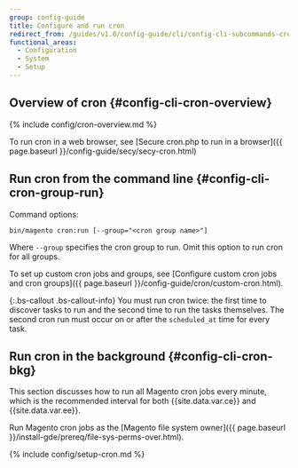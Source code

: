 ```yaml
---
group: config-guide
title: Configure and run cron
redirect_from: /guides/v1.0/config-guide/cli/config-cli-subcommands-cron.html
functional_areas:
  - Configuration
  - System
  - Setup
---
```


## Overview of cron {#config-cli-cron-overview}
{% include config/cron-overview.md %}

To run cron in a web browser, see [Secure cron.php to run in a browser]({{ page.baseurl }}/config-guide/secy/secy-cron.html)

## Run cron from the command line {#config-cli-cron-group-run}

Command options:

	bin/magento cron:run [--group="<cron group name>"]

Where `--group` specifies the cron group to run. Omit this option to run cron for all groups.

To set up custom cron jobs and groups, see [Configure custom cron jobs and cron groups]({{ page.baseurl }}/config-guide/cron/custom-cron.html).

{:.bs-callout .bs-callout-info}
You must run cron twice: the first time to discover tasks to run and the second time to run the tasks themselves. The second cron run must occur on or after the `scheduled_at` time for every task.

## Run cron in the background {#config-cli-cron-bkg}

This section discusses how to run all Magento cron jobs every minute, which is the recommended interval for both {{site.data.var.ce}} and {{site.data.var.ee}}.

Run Magento cron jobs as the [Magento file system owner]({{ page.baseurl }}/install-gde/prereq/file-sys-perms-over.html).

{% include config/setup-cron.md %}
